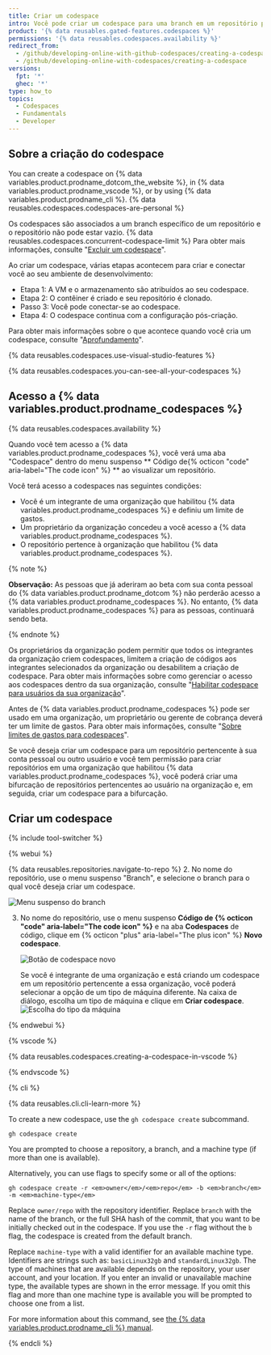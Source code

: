 ```yaml
---
title: Criar um codespace
intro: Você pode criar um codespace para uma branch em um repositório para fazer o desenvolvimento on-line.
product: '{% data reusables.gated-features.codespaces %}'
permissions: '{% data reusables.codespaces.availability %}'
redirect_from:
  - /github/developing-online-with-github-codespaces/creating-a-codespace
  - /github/developing-online-with-codespaces/creating-a-codespace
versions:
  fpt: '*'
  ghec: '*'
type: how_to
topics:
  - Codespaces
  - Fundamentals
  - Developer
---
```


## Sobre a criação do codespace

You can create a codespace on {% data variables.product.prodname_dotcom_the_website %}, in {% data variables.product.prodname_vscode %}, or by using {% data variables.product.prodname_cli %}. {% data reusables.codespaces.codespaces-are-personal %}

Os codespaces são associados a um branch específico de um repositório e o repositório não pode estar vazio. {% data reusables.codespaces.concurrent-codespace-limit %} Para obter mais informações, consulte "[Excluir um codespace](/github/developing-online-with-codespaces/deleting-a-codespace)".


Ao criar um codespace, várias etapas acontecem para criar e conectar você ao seu ambiente de desenvolvimento:

- Etapa 1: A VM e o armazenamento são atribuídos ao seu codespace.
- Etapa 2: O contêiner é criado e seu repositório é clonado.
- Passo 3: Você pode conectar-se ao codespace.
- Etapa 4: O codespace continua com a configuração pós-criação.

Para obter mais informações sobre o que acontece quando você cria um codespace, consulte "[Aprofundamento](/codespaces/getting-started/deep-dive)".

{% data reusables.codespaces.use-visual-studio-features %}

{% data reusables.codespaces.you-can-see-all-your-codespaces %}

## Acesso a {% data variables.product.prodname_codespaces %}

{% data reusables.codespaces.availability %}

Quando você tem acesso a {% data variables.product.prodname_codespaces %}, você verá uma aba "Codespace" dentro do menu suspenso ** Código de{% octicon "code" aria-label="The code icon" %} ** ao visualizar um repositório.

Você terá acesso a codespaces nas seguintes condições:

* Você é um integrante de uma organização que habilitou {% data variables.product.prodname_codespaces %} e definiu um limite de gastos.
* Um proprietário da organização concedeu a você acesso a {% data variables.product.prodname_codespaces %}.
* O repositório pertence à organização que habilitou {% data variables.product.prodname_codespaces %}.

{% note %}

**Observação:** As pessoas que já aderiram ao beta com sua conta pessoal do {% data variables.product.prodname_dotcom %} não perderão acesso a {% data variables.product.prodname_codespaces %}. No entanto, {% data variables.product.prodname_codespaces %} para as pessoas, continuará sendo beta.

{% endnote %}

Os proprietários da organização podem permitir que todos os integrantes da organização criem codespaces, limitem a criação de códigos aos integrantes selecionados da organização ou desabilitem a criação de codespace. Para obter mais informações sobre como gerenciar o acesso aos codespaces dentro da sua organização, consulte "[Habilitar codespace para usuários da sua organização](/codespaces/managing-codespaces-for-your-organization/enabling-codespaces-for-your-organization#enable-codespaces-for-users-in-your-organization)".

Antes de {% data variables.product.prodname_codespaces %} pode ser usado em uma organização, um proprietário ou gerente de cobrança deverá ter um limite de gastos. Para obter mais informações, consulte "[Sobre limites de gastos para codespaces](/billing/managing-billing-for-github-codespaces/managing-spending-limits-for-codespaces#about-spending-limits-for-codespaces)".

Se você deseja criar um codespace para um repositório pertencente à sua conta pessoal ou outro usuário e você tem permissão para criar repositórios em uma organização que habilitou {% data variables.product.prodname_codespaces %}, você poderá criar uma bifurcação de repositórios pertencentes ao usuário na organização e, em seguida, criar um codespace para a bifurcação.

## Criar um codespace

{% include tool-switcher %}

{% webui %}

{% data reusables.repositories.navigate-to-repo %}
2. No nome do repositório, use o menu suspenso "Branch", e selecione o branch para o qual você deseja criar um codespace.

   ![Menu suspenso do branch](/assets/images/help/codespaces/branch-drop-down.png)

3. No nome do repositório, use o menu suspenso **Código de {% octicon "code" aria-label="The code icon" %}** e na aba **Codespaces** de código, clique em {% octicon "plus" aria-label="The plus icon" %} **Novo codespace**.

   ![Botão de codespace novo](/assets/images/help/codespaces/new-codespace-button.png)

   Se você é integrante de uma organização e está criando um codespace em um repositório pertencente a essa organização, você poderá selecionar a opção de um tipo de máquina diferente. Na caixa de diálogo, escolha um tipo de máquina e clique em **Criar codespace**. ![Escolha do tipo da máquina](/assets/images/help/codespaces/choose-custom-machine-type.png)

{% endwebui %}

{% vscode %}

{% data reusables.codespaces.creating-a-codespace-in-vscode %}

{% endvscode %}

{% cli %}

{% data reusables.cli.cli-learn-more %}

To create a new codespace, use the `gh codespace create` subcommand.

```shell
gh codespace create 
```

You are prompted to choose a repository, a branch, and a machine type (if more than one is available).

Alternatively, you can use flags to specify some or all of the options:

```shell
gh codespace create -r <em>owner</em>/<em>repo</em> -b <em>branch</em> -m <em>machine-type</em> 
```

Replace `owner/repo` with the repository identifier. Replace `branch` with the name of the branch, or the full SHA hash of the commit, that you want to be initially checked out in the codespace. If you use the `-r` flag without the `b` flag, the codespace is created from the default branch.

Replace `machine-type` with a valid identifier for an available machine type. Identifiers are strings such as: `basicLinux32gb` and `standardLinux32gb`. The type of machines that are available depends on the repository, your user account, and your location. If you enter an invalid or unavailable machine type, the available types are shown in the error message. If you omit this flag and more than one machine type is available you will be prompted to choose one from a list.

For more information about this command, see [the {% data variables.product.prodname_cli %} manual](https://cli.github.com/manual/gh_codespace_create).

{% endcli %}
